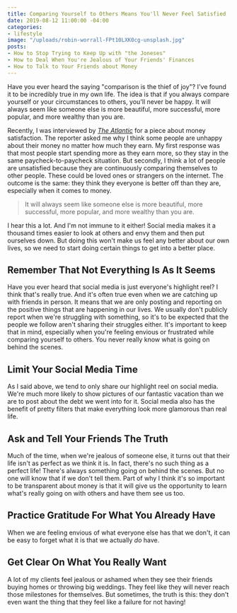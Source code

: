 ```yaml
---
title: Comparing Yourself to Others Means You'll Never Feel Satisfied
date: 2019-08-12 11:00:00 -04:00
categories:
- lifestyle
image: "/uploads/robin-worrall-FPt10LXK0cg-unsplash.jpg"
posts:
- How to Stop Trying to Keep Up with "the Joneses"
- How to Deal When You're Jealous of Your Friends' Finances
- How to Talk to Your Friends about Money
---
```


Have you ever heard the saying "comparison is the thief of joy"? I've found it to be incredibly true in my own life. The idea is that if you always compare yourself or your circumstances to others, you'll never be happy. It will always seem like someone else is more beautiful, more successful, more popular, and more wealthy than you are.

Recently, I was interviewed by *[The Atlantic](https://www.theatlantic.com/family/archive/2019/07/who-feels-rich/594439/)* for a piece about money satisfaction. The reporter asked me why I think some people are unhappy about their money no matter how much they earn. My first response was that most people start spending more as they earn more, so they stay in the same paycheck-to-paycheck situation. But secondly, I think a lot of people are unsatisfied because they are continuously comparing themselves to other people. These could be loved ones or strangers on the internet. The outcome is the same: they think they everyone is better off than they are, especially when it comes to money.

> It will always seem like someone else is more beautiful, more successful, more popular, and more wealthy than you are.

I hear this a lot. And I'm not immune to it either! Social media makes it a thousand times easier to look at others and envy them and then put ourselves down. But doing this won't make us feel any better about our own lives, so we need to start doing certain things to get into a better place.

## Remember That Not Everything Is As It Seems

Have you ever heard that social media is just everyone's highlight reel? I think that's really true. And it's often true even when we are catching up with friends in person. It means that we are only posting and reporting on the positive things that are happening in our lives. We usually don't publicly report when we're struggling with something, so it's to be expected that the people we follow aren't sharing their struggles either. It's important to keep that in mind, especially when you're feeling envious or frustrated while comparing yourself to others. You never really know what is going on behind the scenes. 

## Limit Your Social Media Time

As I said above, we tend to only share our highlight reel on social media. We're much more likely to show pictures of our fantastic vacation than we are to post about the debt we went into for it. Social media also has the benefit of pretty filters that make everything look more glamorous than real life. 

## Ask and Tell Your Friends The Truth

Much of the time, when we're jealous of someone else, it turns out that their life isn't as perfect as we think it is. In fact, there's no such thing as a perfect life! There's always something going on behind the scenes. But no one will know that if we don't tell them. Part of why I think it's so important to be transparent about money is that it will give us the opportunity to learn what's really going on with others and have them see us too.

## Practice Gratitude For What You Already Have

When we are feeling envious of what everyone else has that we don't, it can be easy to forget what it is that we actually *do* have.

## Get Clear On What You Really Want

A lot of my clients feel jealous or ashamed when they see their friends buying homes or throwing big weddings. They feel like they will never reach those milestones for themselves. But sometimes, the truth is this: they don't even want the thing that they feel like a failure for not having!